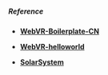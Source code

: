##### Reference

* **[WebVR-Boilerplate-CN](https://github.com/SoAanyip/WebVR-Boilerplate-CN/)**

* **[WebVR-helloworld](https://github.com/YorkChan94/WebVR-helloworld)**

* **[SolarSystem](https://github.com/SoAanyip/SolarSystem)**
